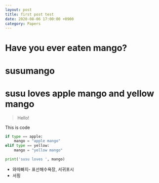 ```yaml
---
layout: post
title: first post test
date: 2020-08-06 17:00:00 +0900
category: Papers
---
```

# Have you ever eaten mango?
# susumango
# susu loves apple mango and yellow mango
> Hello!

This is code
```python
if type == apple:
    mango = "apple mango"	
elif type == yellow:
    mango = "yellow mango"

print('susu loves ', mango)
```

- 와따빠지- 표선해수욕장, 서귀포시
- 서핑
